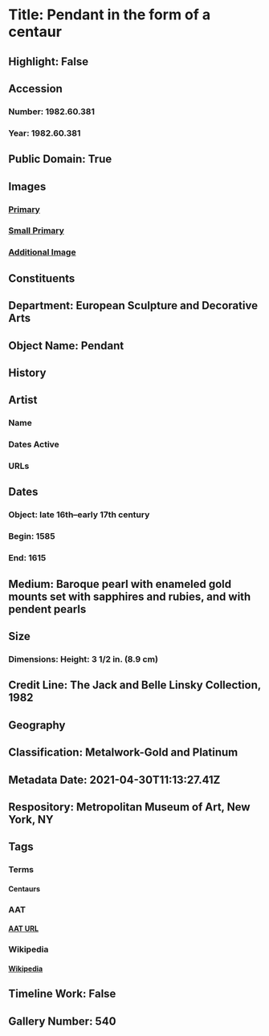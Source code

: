 # Title: Pendant in the form of a centaur
## Highlight: False
## Accession
### Number: 1982.60.381
### Year: 1982.60.381
## Public Domain: True
## Images
### [Primary](https://images.metmuseum.org/CRDImages/es/original/DT7178.jpg)
### [Small Primary](https://images.metmuseum.org/CRDImages/es/web-large/DT7178.jpg)
### [Additional Image](https://images.metmuseum.org/CRDImages/es/original/ES7120.jpg)
## Constituents
## Department: European Sculpture and Decorative Arts
## Object Name: Pendant
## History
## Artist
### Name
### Dates Active
### URLs
## Dates
### Object: late 16th–early 17th century
### Begin: 1585
### End: 1615
## Medium: Baroque pearl with enameled gold mounts set with sapphires and rubies, and with pendent pearls
## Size
### Dimensions: Height: 3 1/2 in. (8.9 cm)
## Credit Line: The Jack and Belle Linsky Collection, 1982
## Geography
## Classification: Metalwork-Gold and Platinum
## Metadata Date: 2021-04-30T11:13:27.41Z
## Respository: Metropolitan Museum of Art, New York, NY
## Tags
### Terms
#### Centaurs
### AAT
#### [AAT URL](http://vocab.getty.edu/page/aat/300379740)
### Wikipedia
#### [Wikipedia]()
## Timeline Work: False
## Gallery Number: 540